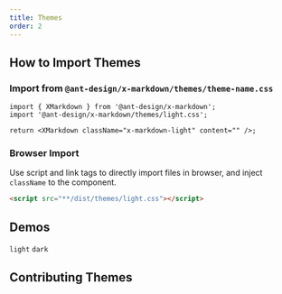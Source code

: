 ```yaml
---
title: Themes
order: 2
---
```


## How to Import Themes

### Import from `@ant-design/x-markdown/themes/theme-name.css`

```tsx
import { XMarkdown } from '@ant-design/x-markdown';
import '@ant-design/x-markdown/themes/light.css';

return <XMarkdown className="x-markdown-light" content="" />;
```

### Browser Import

Use script and link tags to directly import files in browser, and inject `className` to the component.

```html
<script src="**/dist/themes/light.css"></script>
```

## Demos

<!-- prettier-ignore -->
<code src="./demo/themes/light.tsx">light</code>
<code src="./demo/themes/dark.tsx">dark</code>

## Contributing Themes
